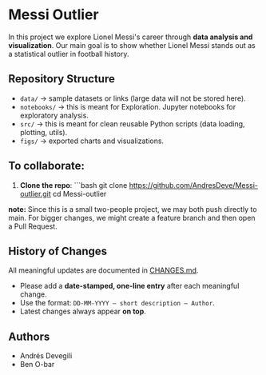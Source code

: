 # Messi Outlier

In this project we explore Lionel Messi's career through **data analysis and visualization**. Our main goal is to show whether Lionel Messi stands out as a statistical outlier in football history.

## Repository Structure

-   `data/` → sample datasets or links (large data will not be stored here).
-   `notebooks/` → this is meant for Exploration. Jupyter notebooks for exploratory analysis.
-   `src/` → this is meant for clean reusable Python scripts (data loading, plotting, utils).
-   `figs/` → exported charts and visualizations.

## To collaborate:

1.  **Clone the repo**: \`\`\`bash git clone <https://github.com/AndresDeve/Messi-outlier.git> cd Messi-outlier

**note:** Since this is a small two-people project, we may both push directly to main. For bigger changes, we might create a feature branch and then open a Pull Request.

## History of Changes

All meaningful updates are documented in [CHANGES.md](CHANGES.md).

- Please add a **date-stamped, one-line entry** after each meaningful change.  
- Use the format: `DD-MM-YYYY — short description — Author`.  
- Latest changes always appear **on top**.  

## Authors

-   Andrés Devegili
-   Ben O-bar
